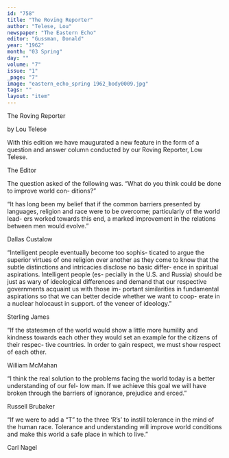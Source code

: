 ```yaml
---
id: "758"
title: "The Roving Reporter"
author: "Telese, Lou"
newspaper: "The Eastern Echo"
editor: "Gussman, Donald"
year: "1962"
month: "03 Spring"
day: ""
volume: "7"
issue: "1"
_page: "7"
image: "eastern_echo_spring 1962_body0009.jpg"
tags: ""
layout: "item"
---
```

The Roving Reporter

by Lou Telese

With this edition we have maugurated
a new feature in the form of a question
and answer column conducted by our
Roving Reporter, Low Telese.

The Editor

The question asked of the following was. “What
do you think could be done to improve world con-
ditions?”

“It has long been my belief that if the common
barriers presented by languages, religion and race
were to be overcome; particularly of the world lead-
ers worked towards this end, a marked improvement
in the relations between men would evolve.”

Dallas Custalow

“Intelligent people eventually become too sophis-
ticated to argue the superior virtues of one religion
over another as they come to know that the subtle
distinctions and intricacies disclose no basic differ-
ence in spiritual aspirations. Intelligent people (es-
pecially in the U.S. and Russia) should be just as
wary of ideological differences and demand that our
respective governments acquaint us with those im-
portant similarities in fundamental aspirations so
that we can better decide whether we want to coop-
erate in a nuclear holocaust in support. of the veneer
of ideology.”

Sterling James

“If the statesmen of the world would show a little
more humility and kindness towards each other they
would set an example for the citizens of their respec-
tive countries. In order to gain respect, we must show
respect of each other.

William McMahan

“I think the real solution to the problems facing
the world today is a better understanding of our fel-
low man. If we achieve this goal we will have broken
through the barriers of ignorance, prejudice and
erced.”

Russell Brubaker

“If we were to add a “T” to the three ‘R’s’ to instill
tolerance in the mind of the human race. Tolerance
and understanding will improve world conditions
and make this world a safe place in which to live.”

Carl Nagel
